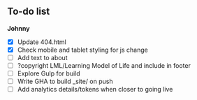 ## To-do list

**Johnny**

* [X] Update 404.html
* [X] Check mobile and tablet styling for js change
* [ ] Add text to about
* [ ] ?copyright LML/Learning Model of Life and include in footer
* [ ] Explore Gulp for build
* [ ] Write GHA to build _site/ on push
* [ ] Add analytics details/tokens when closer to going live
